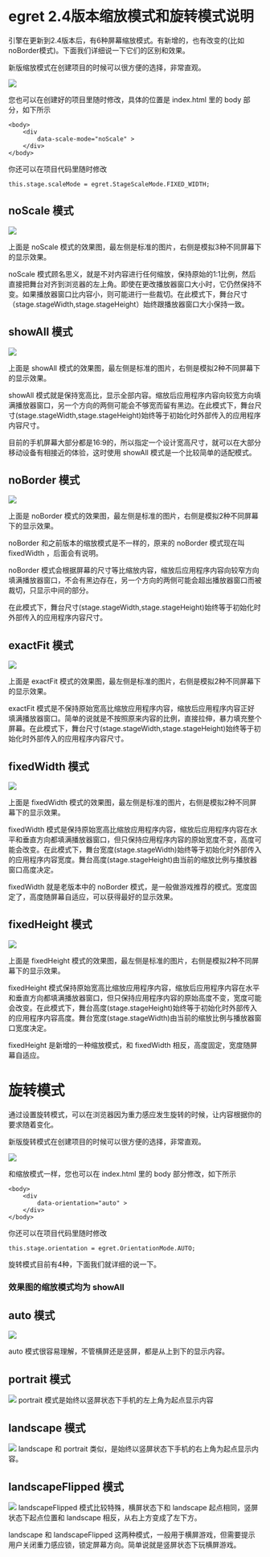 # egret 2.4版本缩放模式和旋转模式说明

引擎在更新到2.4版本后，有6种屏幕缩放模式。有新增的，也有改变的(比如noBorder模式)。下面我们详细说一下它们的区别和效果。

新版缩放模式在创建项目的时候可以很方便的选择，非常直观。

![](scalemode/01all.png)

您也可以在创建好的项目里随时修改，具体的位置是 index.html 里的 body 部分，如下所示

```
<body>
    <div
        data-scale-mode="noScale" >
    </div>
</body>
```
你还可以在项目代码里随时修改
~~~
this.stage.scaleMode = egret.StageScaleMode.FIXED_WIDTH;
~~~

## noScale 模式

![](scalemode/02noscale.png)

上面是 noScale 模式的效果图，最左侧是标准的图片，右侧是模拟3种不同屏幕下的显示效果。

noScale 模式顾名思义，就是不对内容进行任何缩放，保持原始的1:1比例，然后直接把舞台对齐到浏览器的左上角。即使在更改播放器窗口大小时，它仍然保持不变。如果播放器窗口比内容小，则可能进行一些裁切。在此模式下，舞台尺寸（stage.stageWidth,stage.stageHeight）始终跟播放器窗口大小保持一致。

## showAll 模式

![](scalemode/03showall.png)

上面是 showAll 模式的效果图，最左侧是标准的图片，右侧是模拟2种不同屏幕下的显示效果。

showAll 模式就是保持宽高比，显示全部内容。缩放后应用程序内容向较宽方向填满播放器窗口，另一个方向的两侧可能会不够宽而留有黑边。在此模式下，舞台尺寸(stage.stageWidth,stage.stageHeight)始终等于初始化时外部传入的应用程序内容尺寸。

目前的手机屏幕大部分都是16:9的，所以指定一个设计宽高尺寸，就可以在大部分移动设备有相接近的体验，这时使用 showAll 模式是一个比较简单的适配模式。

## noBorder 模式
![](scalemode/04noborder.png)

上面是 noBorder 模式的效果图，最左侧是标准的图片，右侧是模拟2种不同屏幕下的显示效果。

noBorder 和之前版本的缩放模式是不一样的，原来的 noBorder 模式现在叫 fixedWidth ，后面会有说明。

noBorder 模式会根据屏幕的尺寸等比缩放内容，缩放后应用程序内容向较窄方向填满播放器窗口，不会有黑边存在，另一个方向的两侧可能会超出播放器窗口而被裁切，只显示中间的部分。

在此模式下，舞台尺寸(stage.stageWidth,stage.stageHeight)始终等于初始化时外部传入的应用程序内容尺寸。

## exactFit 模式
![](scalemode/05exactfit.png)

上面是 exactFit 模式的效果图，最左侧是标准的图片，右侧是模拟2种不同屏幕下的显示效果。

exactFit 模式是不保持原始宽高比缩放应用程序内容，缩放后应用程序内容正好填满播放器窗口。简单的说就是不按照原来内容的比例，直接拉伸，暴力填充整个屏幕。在此模式下，舞台尺寸(stage.stageWidth,stage.stageHeight)始终等于初始化时外部传入的应用程序内容尺寸。

## fixedWidth 模式
![](scalemode/06fixedwidth.png)

上面是 fixedWidth 模式的效果图，最左侧是标准的图片，右侧是模拟2种不同屏幕下的显示效果。

fixedWidth 模式是保持原始宽高比缩放应用程序内容，缩放后应用程序内容在水平和垂直方向都填满播放器窗口，但只保持应用程序内容的原始宽度不变，高度可能会改变。在此模式下，舞台宽度(stage.stageWidth)始终等于初始化时外部传入的应用程序内容宽度。舞台高度(stage.stageHeight)由当前的缩放比例与播放器窗口高度决定。

fixedWidth 就是老版本中的 noBorder 模式，是一般做游戏推荐的模式。宽度固定了，高度随屏幕自适应，可以获得最好的显示效果。

## fixedHeight 模式
![](scalemode/07fixedheight.png)

上面是 fixedHeight 模式的效果图，最左侧是标准的图片，右侧是模拟2种不同屏幕下的显示效果。

fixedHeight 模式保持原始宽高比缩放应用程序内容，缩放后应用程序内容在水平和垂直方向都填满播放器窗口，但只保持应用程序内容的原始高度不变，宽度可能会改变。在此模式下，舞台高度(stage.stageHeight)始终等于初始化时外部传入的应用程序内容高度。舞台宽度(stage.stageWidth)由当前的缩放比例与播放器窗口宽度决定。

fixedHeight 是新增的一种缩放模式，和 fixedWidth 相反，高度固定，宽度随屏幕自适应。

# 旋转模式
通过设置旋转模式，可以在浏览器因为重力感应发生旋转的时候，让内容根据你的要求随着变化。

新版旋转模式在创建项目的时候可以很方便的选择，非常直观。

![](scalemode/12allspcae.jpg)

和缩放模式一样，您也可以在 index.html 里的 body 部分修改，如下所示

```
<body>
    <div
        data-orientation="auto" >
    </div>
</body>
```
你还可以在项目代码里随时修改
~~~
this.stage.orientation = egret.OrientationMode.AUTO;
~~~

旋转模式目前有4种，下面我们就详细的说一下。
### 效果图的缩放模式均为 showAll
## auto 模式
![](scalemode/08auto.png)

auto 模式很容易理解，不管横屏还是竖屏，都是从上到下的显示内容。

## portrait 模式
![](scalemode/09portrait.png)
portrait 模式是始终以竖屏状态下手机的左上角为起点显示内容

## landscape 模式
![](scalemode/10landscape.png)
landscape 和 portrait 类似，是始终以竖屏状态下手机的右上角为起点显示内容。

## landscapeFlipped 模式
![](scalemode/11landscapeflipped.png)
landscapeFlipped 模式比较特殊，横屏状态下和 landscape 起点相同，竖屏状态下起点位置和 landscape 相反，从右上方变成了左下方。

landscape 和 landscapeFlipped 这两种模式，一般用于横屏游戏，但需要提示用户关闭重力感应锁，锁定屏幕方向。简单说就是竖屏状态下玩横屏游戏。